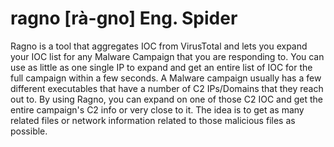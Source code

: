 # ragno [rà-gno] Eng. Spider
 
Ragno is a tool that aggregates IOC from VirusTotal and lets you expand your IOC list for any Malware Campaign that you are responding to. You can use as little as one single IP to expand and get an entire list of IOC for the full campaign within a few seconds. 
A Malware campaign usually has a few different executables that have a number of C2 IPs/Domains that they reach out to. By using Ragno, you can expand on one of those C2 IOC and get the entire campaign's C2 info or very close to it. The idea is to get as many related files or network information related to those malicious files as possible. 
